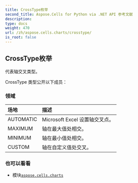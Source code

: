 ```yaml
---
title: CrossType枚举
second_title: Aspose.Cells for Python via .NET API 参考文献
description:
type: docs
weight: 470
url: /zh/aspose.cells.charts/crosstype/
is_root: false
---
```

## CrossType枚举
代表轴交叉类型。



CrossType 类型公开以下成员：

### 领域
|场地|描述|
| :- | :- |
| AUTOMATIC | Microsoft Excel 设置轴交叉点。|
| MAXIMUM |轴在最大值处相交。|
| MINIMUM |轴在最小值处相交。|
| CUSTOM |轴在自定义值处交叉。|



### 也可以看看
* 模块[`aspose.cells.charts`](..)
